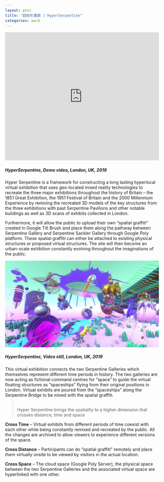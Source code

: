 ```yaml
---
layout: post
title: "超蛇形畫廊 | HyperSerpentine"
categories: work
---
```

<iframe src="https://player.vimeo.com/video/319232605?color=fcabfc&amp;title=0&amp;byline=0&amp;portrait=0" width="100%" height="420" frameborder="0" allow="autoplay; fullscreen" allowfullscreen></iframe>

##### _HyperSerpentine, Demo video, London, UK, 2019_

Hyper Serpentine is a framework for constructing a long lasting hyperlocal virtual exhibition that uses geo-located mixed reality technologies to recreate the three major exhibitions throughout the history of Britain – the 1851 Great Exhibition, the 1951 Festival of Britain and the 2000 Millennium Experience by remixing the recreated 3D models of the key structures from the three exhibitions with past Serpentine Pavilions and other notable buildings as well as 3D scans of exhibits collected in London. 

Furthermore, it will allow the public to upload their own “spatial graffiti” created in Google Tilt Brush and place them along the pathway between Serpentine Gallery and Serpentine Sackler Gallery through Google Poly platform. These spatial graffiti can either be attached to existing physical structures or proposed virtual structures. The site will then become an urban-scale exhibition constantly evolving throughout the imaginations of the public.

![picture alt](/assets/hyper-serpentine/2.jpg "HyperSerpentine, Video still, London, UK, 2019")
##### _HyperSerpentine, Video still, London, UK, 2019_
This virtual exhibition connects the two Serpentine Galleries which themselves represent different time periods in history. The two galleries are now acting as fictional command centres for “space” to guide the virtual floating structures as “spaceships” flying from their original positions in London. Virtual exhibits are poured from the “spaceships” along the Serpentine Bridge to be mixed with the spatial graffiti.

>\
Hyper Serpentine brings the spatiality to a higher dimension that crosses distance, time and space

**Cross Time** – Virtual exhibits from different periods of time coexist with each other while being constantly remixed and recreated by the public. All the changes are archived to allow viewers to experience different versions of the space.

**Cross Distance** – Participants can do “spatial graffiti” remotely and place them virtually onsite to be viewed by visitors in the actual location. 

**Cross Space** – The cloud space (Google Poly Server), the physical space between the two Serpentine Galleries and the associated virtual space are hyperlinked with one other.

